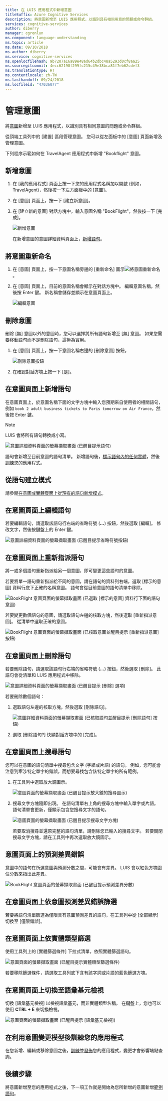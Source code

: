 ```yaml
---
title: 在 LUIS 應用程式中新增意圖
titleSuffix: Azure Cognitive Services
description: 將意圖新增至 LUIS 應用程式，以識別具有相同用意的問題或命令群組。
services: cognitive-services
author: diberry
manager: cgronlun
ms.component: language-understanding
ms.topic: article
ms.date: 09/10/2018
ms.author: diberry
ms.service: cognitive-services
ms.openlocfilehash: 9b7207a16a89e48ad64b2dbc48a5293d0cf8aa25
ms.sourcegitcommit: 4ecc62198f299fc215c49e38bca81f7eb62cdef3
ms.translationtype: HT
ms.contentlocale: zh-TW
ms.lasthandoff: 09/24/2018
ms.locfileid: "47036077"
---
```

# <a name="manage-intents"></a>管理意圖 
將[意圖](luis-concept-intent.md)新增至 LUIS 應用程式，以識別具有相同意圖的問題或命令群組。 

從頂端工具列中的 [建置] 區段管理意圖。 您可以從左面板中的 [意圖] 頁面新增及管理意圖。 

下列程序示範如何在 TravelAgent 應用程式中新增 "Bookflight" 意圖。

## <a name="add-intent"></a>新增意圖

1. 在 [我的應用程式] 頁面上按一下您的應用程式名稱加以開啟 (例如，TravelAgent)，然後按一下左方面板中的 [意圖]。 
2. 在 [意圖] 頁面上，按一下 [建立新意圖]。

3. 在 [建立新的意圖] 對話方塊中，輸入意圖名稱 "BookFlight"，然後按一下 [完成]。

    ![新增意圖](./media/luis-how-to-add-intents/Addintent-dialogbox.png)

    在新增意圖的意圖詳細資料頁面上，[新增語句](#add-an-utterance-on-intent-page)。

## <a name="rename-intent"></a>將意圖重新命名

1. 在 [意圖] 頁面上，按一下意圖名稱旁邊的 [重新命名] 圖示![將意圖重新命名](./media/luis-how-to-add-intents/Rename-Intent-btn.png)。 

2. 在 [意圖] 頁面上，目前的意圖名稱會顯示在對話方塊中。 編輯意圖名稱，然後按 Enter 鍵。 新名稱會儲存並顯示在意圖頁面上。

    ![編輯意圖](./media/luis-how-to-add-intents/EditIntent-dialogbox.png)

## <a name="delete-intent"></a>刪除意圖
刪除 [無] 意圖以外的意圖時，您可以選擇將所有語句新增至 [無] 意圖。 如果您需要移動語句而不是刪除語句，這極為實用。   

1. 在 [意圖] 頁面上，按一下意圖名稱右邊的 [刪除意圖] 按鈕。 

    ![刪除意圖按鈕](./media/luis-how-to-add-intents/DeleteIntent.png)

2. 在確認對話方塊上按一下 [是]。

<!--
    TBD: waiting for confirmation about which delete dialog is going to be in //BUILD

    ![Delete Intent Dialog](./media/luis-how-to-add-intents/DeleteIntent-Confirmation.png)
-->


## <a name="add-an-utterance-on-intent-page"></a>在意圖頁面上新增語句

在意圖頁面上，於意圖名稱下面的文字方塊中輸入您預期來自使用者的相關語句，例如 `book 2 adult business tickets to Paris tomorrow on Air France`，然後按 Enter 鍵。 
 
>[!NOTE]
>LUIS 會將所有語句轉換成小寫。

![意圖詳細資料頁面的螢幕擷取畫面 (已醒目提示語句)](./media/luis-how-to-add-intents/add-new-utterance-to-intent.png) 

語句會新增至目前意圖的語句清單。 新增語句後，[標示語句內的任何實體](luis-how-to-add-example-utterances.md)，然後[訓練](luis-how-to-train.md)您的應用程式。 

## <a name="create-a-pattern-from-an-utterance"></a>從語句建立模式
請參閱[在意圖或實體頁面上從現有的語句新增模式](luis-how-to-model-intent-pattern.md#add-pattern-from-existing-utterance-on-intent-or-entity-page)。

## <a name="edit-an-utterance-on-intent-page"></a>在意圖頁面上編輯語句

若要編輯語句，請選取該語句行右端的省略符號 (***...***) 按鈕，然後選取 [編輯]。 修改文字，然後按鍵盤上的 Enter 鍵。

![意圖詳細資料頁面的螢幕擷取畫面 (已醒目提示省略符號按鈕)](./media/luis-how-to-add-intents/edit-utterance.png) 

## <a name="reassign-utterances-on-intent-page"></a>在意圖頁面上重新指派語句
將一或多個語句重新指派給另一個意圖，即可變更這些語句的意圖。 

若要將單一語句重新指派給不同的意圖，請在語句的資料列右端，選取 [標示的意圖] 資料行底下正確的名稱意圖。 語句會從目前意圖的語句清單中移除。 

![BookFlight 意圖頁面的螢幕擷取畫面 (已選取 [標示的意圖] 資料行下面的語句意圖)](./media/luis-how-to-add-intents/reassign-1-utterance.png)

若要變更數個語句的意圖，請選取語句左邊的核取方塊，然後選取 [重新指派意圖]。 從清單中選取正確的意圖。

![BookFlight 意圖頁面的螢幕擷取畫面 (已核取意圖並醒目提示 [重新指派意圖] 按鈕)](./media/luis-how-to-add-intents/delete-several-utterances.png) 

## <a name="delete-utterances-on-intent-page"></a>在意圖頁面上刪除語句

若要刪除語句，請選取該語句行右端的省略符號 (***...***) 按鈕，然後選取 [刪除]。 此語句會從清單和 LUIS 應用程式中移除。

![意圖詳細資料頁面的螢幕擷取畫面 (已醒目提示 [刪除] 選項)](./media/luis-how-to-add-intents/delete-utterance-ddl.png)

若要刪除數個語句：

1. 選取語句左邊的核取方塊，然後選取 [刪除語句]。 

    ![意圖詳細資料頁面的螢幕擷取畫面 (已核取語句並醒目提示 [刪除語句] 按鈕)](./media/luis-how-to-add-intents/delete-several-utterances.png)

2. 選取 [刪除語句?] 快顯對話方塊中的 [完成]。

## <a name="search-in-utterances-on-intent-page"></a>在意圖頁面上搜尋語句
您可以在意圖的語句清單中搜尋包含文字 (字組或片語) 的語句。 例如，您可能會注意到牽涉特定單字的錯誤，而想要尋找包含該特定單字的所有範例。 

1. 在工具列中選取放大鏡圖示。

    ![意圖頁面的螢幕擷取畫面 (已醒目提示放大鏡的搜尋圖示)](./media/luis-how-to-add-intents/magnifying-glass.png)

2. 搜尋文字方塊隨即出現。 在語句清單右上角的搜尋方塊中輸入單字或片語。 語句清單會更新，僅顯示包含您搜尋文字的語句。 

    ![意圖頁面的螢幕擷取畫面 (已醒目提示搜尋文字方塊)](./media/luis-how-to-add-intents/search-textbox.png)

    若要取消搜尋並還原完整的語句清單，請刪除您已輸入的搜尋文字。 若要關閉搜尋文字方塊，請在工具列中再次選取放大鏡圖示。

## <a name="prediction-discrepancy-errors-on-intent-page"></a>意圖頁面上的預測差異錯誤
意圖中的語句在所選意圖與預測分數之間，可能會有差異。 LUIS 會以紅色方塊圍住分數來指出此差異。 

![BookFlight 意圖頁面的螢幕擷取畫面 (已醒目提示預測差異分數)](./media/luis-how-to-add-intents/score-discrepancy.png) 

## <a name="filter-by-intent-prediction-discrepancy-errors-on-intent-page"></a>在意圖頁面上依意圖預測差異錯誤篩選
若要將語句清單篩選為僅限具有意圖預測差異的語句，在工具列中從 [全部顯示] 切換至 [僅限錯誤]。 

## <a name="filter-by-entity-type-on-intent-page"></a>在意圖頁面上依實體類型篩選
使用工具列上的 [實體篩選條件] 下拉式清單，依照實體篩選語句。 

![意圖頁面的螢幕擷取畫面 (已醒目提示實體類型篩選條件)](./media/luis-how-to-add-intents/filter-by-entities.png) 

若要移除篩選條件，請選取工具列底下含有該字詞或片語的藍色篩選方塊。  
<!-- TBD: waiting for ux fix - bug in ux of prebuit entity number -- when filtering by it, it doesn't show the list -->

## <a name="switch-to-token-view-on-intent-page"></a>在意圖頁面上切換至語彙基元檢視
切換 [語彙基元檢視] 以檢視語彙基元，而非實體類型名稱。 在鍵盤上，您也可以使用 **CTRL + E** 來切換檢視。 

![意圖頁面的螢幕擷取畫面 (已醒目提示 [語彙基元檢視])](./media/luis-how-to-add-intents/toggle-tokens-view.png)

## <a name="train-your-app-after-changing-model-with-intents"></a>在利用意圖變更模型後訓練您的應用程式
在您新增、編輯或移除意圖之後，[訓練](luis-how-to-train.md)並[發佈](luis-how-to-publish-app.md)您的應用程式，變更才會影響端點查詢。 

## <a name="next-steps"></a>後續步驟

將意圖新增至您的應用程式之後，下一項工作就是開始為您所新增的意圖新增[範例語句](luis-how-to-add-example-utterances.md)。 
